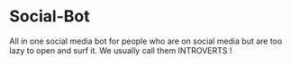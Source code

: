 # Social-Bot
All in one social media bot for people who are on social media but are too lazy to open and surf it. We usually call them INTROVERTS !
